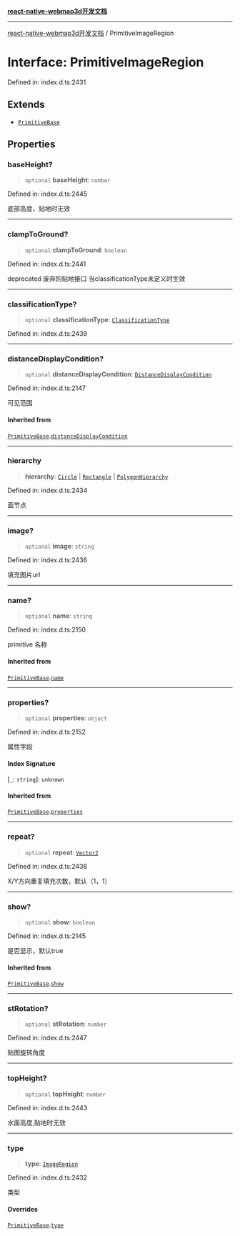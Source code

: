 [**react-native-webmap3d开发文档**](../README.md)

***

[react-native-webmap3d开发文档](../globals.md) / PrimitiveImageRegion

# Interface: PrimitiveImageRegion

Defined in: index.d.ts:2431

## Extends

- [`PrimitiveBase`](PrimitiveBase.md)

## Properties

### baseHeight?

> `optional` **baseHeight**: `number`

Defined in: index.d.ts:2445

底部高度，贴地时无效

***

### clampToGround?

> `optional` **clampToGround**: `boolean`

Defined in: index.d.ts:2441

deprecated 废弃的贴地接口 当classificationType未定义时生效

***

### classificationType?

> `optional` **classificationType**: [`ClassificationType`](../enumerations/ClassificationType.md)

Defined in: index.d.ts:2439

***

### distanceDisplayCondition?

> `optional` **distanceDisplayCondition**: [`DistanceDisplayCondition`](DistanceDisplayCondition.md)

Defined in: index.d.ts:2147

可见范围

#### Inherited from

[`PrimitiveBase`](PrimitiveBase.md).[`distanceDisplayCondition`](PrimitiveBase.md#distancedisplaycondition)

***

### hierarchy

> **hierarchy**: [`Circle`](Circle.md) \| [`Rectangle`](Rectangle.md) \| [`PolygonHierarchy`](PolygonHierarchy.md)

Defined in: index.d.ts:2434

面节点

***

### image?

> `optional` **image**: `string`

Defined in: index.d.ts:2436

填充图片url

***

### name?

> `optional` **name**: `string`

Defined in: index.d.ts:2150

primitive 名称

#### Inherited from

[`PrimitiveBase`](PrimitiveBase.md).[`name`](PrimitiveBase.md#name)

***

### properties?

> `optional` **properties**: `object`

Defined in: index.d.ts:2152

属性字段

#### Index Signature

\[`_`: `string`\]: `unknown`

#### Inherited from

[`PrimitiveBase`](PrimitiveBase.md).[`properties`](PrimitiveBase.md#properties)

***

### repeat?

> `optional` **repeat**: [`Vector2`](Vector2.md)

Defined in: index.d.ts:2438

X/Y方向重复填充次数，默认（1，1）

***

### show?

> `optional` **show**: `boolean`

Defined in: index.d.ts:2145

是否显示，默认true

#### Inherited from

[`PrimitiveBase`](PrimitiveBase.md).[`show`](PrimitiveBase.md#show)

***

### stRotation?

> `optional` **stRotation**: `number`

Defined in: index.d.ts:2447

贴图旋转角度

***

### topHeight?

> `optional` **topHeight**: `number`

Defined in: index.d.ts:2443

水面高度,贴地时无效

***

### type

> **type**: [`ImageRegion`](../enumerations/PrimitiveType.md#imageregion)

Defined in: index.d.ts:2432

类型

#### Overrides

[`PrimitiveBase`](PrimitiveBase.md).[`type`](PrimitiveBase.md#type)
